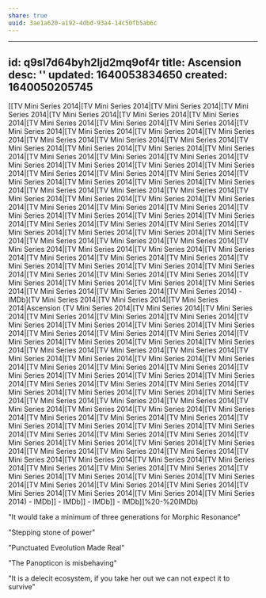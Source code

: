 ```yaml
---
share: true
uuid: 3ae1a620-a192-4dbd-93a4-14c50fb5ab6c
---
```

---
id: q9sl7d64byh2ljd2mq9of4r
title: Ascension
desc: ''
updated: 1640053834650
created: 1640050205745
---

[[TV Mini Series 2014|[TV Mini Series 2014|[TV Mini Series 2014|[TV Mini Series 2014|[TV Mini Series 2014|[TV Mini Series 2014|[TV Mini Series 2014|[TV Mini Series 2014|[TV Mini Series 2014|[TV Mini Series 2014|[TV Mini Series 2014|[TV Mini Series 2014|[TV Mini Series 2014|[TV Mini Series 2014|[TV Mini Series 2014|[TV Mini Series 2014|[TV Mini Series 2014|[TV Mini Series 2014|[TV Mini Series 2014|[TV Mini Series 2014|[TV Mini Series 2014|[TV Mini Series 2014|[TV Mini Series 2014|[TV Mini Series 2014|[TV Mini Series 2014|[TV Mini Series 2014|[TV Mini Series 2014|[TV Mini Series 2014|[TV Mini Series 2014|[TV Mini Series 2014|[TV Mini Series 2014|[TV Mini Series 2014|[TV Mini Series 2014|[TV Mini Series 2014|[TV Mini Series 2014|[TV Mini Series 2014|[TV Mini Series 2014|[TV Mini Series 2014|[TV Mini Series 2014|[TV Mini Series 2014|[TV Mini Series 2014|[TV Mini Series 2014|[TV Mini Series 2014|[TV Mini Series 2014|[TV Mini Series 2014|[TV Mini Series 2014|[TV Mini Series 2014|[TV Mini Series 2014|[TV Mini Series 2014|[TV Mini Series 2014|[TV Mini Series 2014|[TV Mini Series 2014|[TV Mini Series 2014|[TV Mini Series 2014|[TV Mini Series 2014|[TV Mini Series 2014|[TV Mini Series 2014|[TV Mini Series 2014|[TV Mini Series 2014|[TV Mini Series 2014|[TV Mini Series 2014|[TV Mini Series 2014|[TV Mini Series 2014|[TV Mini Series 2014|[TV Mini Series 2014|[TV Mini Series 2014|[TV Mini Series 2014|[TV Mini Series 2014|[TV Mini Series 2014|[TV Mini Series 2014|[TV Mini Series 2014|[TV Mini Series 2014|[TV Mini Series 2014|[TV Mini Series 2014|[TV Mini Series 2014|[TV Mini Series 2014|[TV Mini Series 2014|[TV Mini Series 2014|[TV Mini Series 2014|[TV Mini Series 2014) - IMDb](TV Mini Series 2014|[TV Mini Series 2014|[TV Mini Series 2014|Ascension (TV Mini Series 2014|[TV Mini Series 2014|[TV Mini Series 2014|[TV Mini Series 2014|[TV Mini Series 2014|[TV Mini Series 2014|[TV Mini Series 2014|[TV Mini Series 2014|[TV Mini Series 2014|[TV Mini Series 2014|[TV Mini Series 2014|[TV Mini Series 2014|[TV Mini Series 2014|[TV Mini Series 2014|[TV Mini Series 2014|[TV Mini Series 2014|[TV Mini Series 2014|[TV Mini Series 2014|[TV Mini Series 2014|[TV Mini Series 2014|[TV Mini Series 2014|[TV Mini Series 2014|[TV Mini Series 2014|[TV Mini Series 2014|[TV Mini Series 2014|[TV Mini Series 2014|[TV Mini Series 2014|[TV Mini Series 2014|[TV Mini Series 2014|[TV Mini Series 2014|[TV Mini Series 2014|[TV Mini Series 2014|[TV Mini Series 2014|[TV Mini Series 2014|[TV Mini Series 2014|[TV Mini Series 2014|[TV Mini Series 2014|[TV Mini Series 2014|[TV Mini Series 2014|[TV Mini Series 2014|[TV Mini Series 2014|[TV Mini Series 2014|[TV Mini Series 2014|[TV Mini Series 2014|[TV Mini Series 2014|[TV Mini Series 2014|[TV Mini Series 2014|[TV Mini Series 2014|[TV Mini Series 2014|[TV Mini Series 2014|[TV Mini Series 2014|[TV Mini Series 2014|[TV Mini Series 2014|[TV Mini Series 2014|[TV Mini Series 2014|[TV Mini Series 2014|[TV Mini Series 2014|[TV Mini Series 2014|[TV Mini Series 2014|[TV Mini Series 2014|[TV Mini Series 2014|[TV Mini Series 2014|[TV Mini Series 2014|[TV Mini Series 2014|[TV Mini Series 2014|[TV Mini Series 2014|[TV Mini Series 2014|[TV Mini Series 2014|[TV Mini Series 2014|[TV Mini Series 2014|[TV Mini Series 2014|[TV Mini Series 2014|[TV Mini Series 2014|[TV Mini Series 2014|[TV Mini Series 2014|[TV Mini Series 2014|[TV Mini Series 2014|[TV Mini Series 2014|[TV Mini Series 2014|[TV Mini Series 2014) - IMDb]] - IMDb]] - IMDb]] - IMDb]]%20-%20IMDb)

"It would take a minimum of three generations for Morphic Resonance"


"Stepping stone of power"

"Punctuated Eveolution Made Real"

"The Panopticon is misbehaving"

"It is a delecit ecosystem, if you take her out we can not expect it to survive"